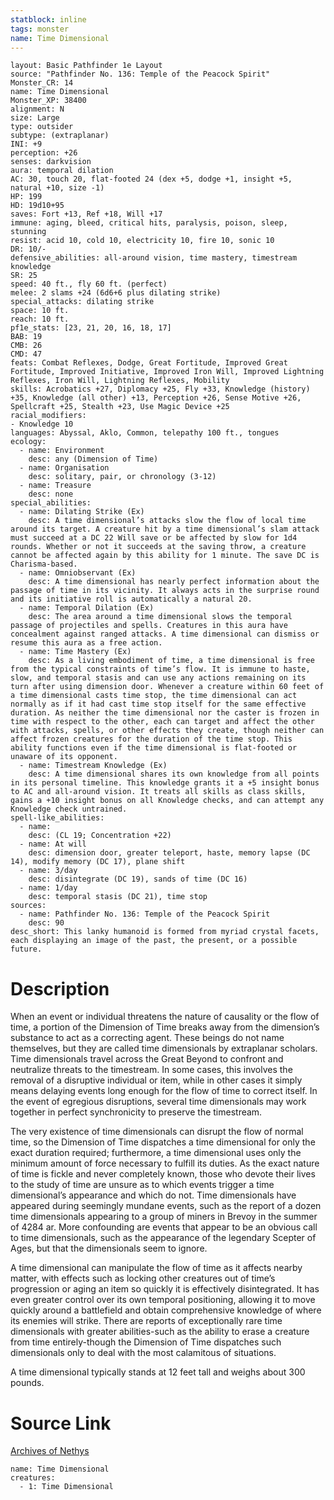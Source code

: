 ```yaml
---
statblock: inline
tags: monster
name: Time Dimensional
---
```

```statblock
layout: Basic Pathfinder 1e Layout
source: "Pathfinder No. 136: Temple of the Peacock Spirit"
Monster_CR: 14
name: Time Dimensional
Monster_XP: 38400
alignment: N
size: Large
type: outsider
subtype: (extraplanar)
INI: +9
perception: +26
senses: darkvision
aura: temporal dilation
AC: 30, touch 20, flat-footed 24 (dex +5, dodge +1, insight +5, natural +10, size -1)
HP: 199
HD: 19d10+95
saves: Fort +13, Ref +18, Will +17
immune: aging, bleed, critical hits, paralysis, poison, sleep, stunning
resist: acid 10, cold 10, electricity 10, fire 10, sonic 10
DR: 10/-
defensive_abilities: all-around vision, time mastery, timestream knowledge
SR: 25
speed: 40 ft., fly 60 ft. (perfect)
melee: 2 slams +24 (6d6+6 plus dilating strike)
special_attacks: dilating strike
space: 10 ft.
reach: 10 ft.
pf1e_stats: [23, 21, 20, 16, 18, 17]
BAB: 19
CMB: 26
CMD: 47
feats: Combat Reflexes, Dodge, Great Fortitude, Improved Great Fortitude, Improved Initiative, Improved Iron Will, Improved Lightning Reflexes, Iron Will, Lightning Reflexes, Mobility
skills: Acrobatics +27, Diplomacy +25, Fly +33, Knowledge (history) +35, Knowledge (all other) +13, Perception +26, Sense Motive +26, Spellcraft +25, Stealth +23, Use Magic Device +25
racial_modifiers:
- Knowledge 10
languages: Abyssal, Aklo, Common, telepathy 100 ft., tongues
ecology:
  - name: Environment
    desc: any (Dimension of Time)
  - name: Organisation
    desc: solitary, pair, or chronology (3-12)
  - name: Treasure
    desc: none
special_abilities:
  - name: Dilating Strike (Ex)
    desc: A time dimensional’s attacks slow the flow of local time around its target. A creature hit by a time dimensional’s slam attack must succeed at a DC 22 Will save or be affected by slow for 1d4 rounds. Whether or not it succeeds at the saving throw, a creature cannot be affected again by this ability for 1 minute. The save DC is Charisma-based.
  - name: Omniobservant (Ex)
    desc: A time dimensional has nearly perfect information about the passage of time in its vicinity. It always acts in the surprise round and its initiative roll is automatically a natural 20.
  - name: Temporal Dilation (Ex)
    desc: The area around a time dimensional slows the temporal passage of projectiles and spells. Creatures in this aura have concealment against ranged attacks. A time dimensional can dismiss or resume this aura as a free action.
  - name: Time Mastery (Ex)
    desc: As a living embodiment of time, a time dimensional is free from the typical constraints of time’s flow. It is immune to haste, slow, and temporal stasis and can use any actions remaining on its turn after using dimension door. Whenever a creature within 60 feet of a time dimensional casts time stop, the time dimensional can act normally as if it had cast time stop itself for the same effective duration. As neither the time dimensional nor the caster is frozen in time with respect to the other, each can target and affect the other with attacks, spells, or other effects they create, though neither can affect frozen creatures for the duration of the time stop. This ability functions even if the time dimensional is flat-footed or unaware of its opponent.
  - name: Timestream Knowledge (Ex)
    desc: A time dimensional shares its own knowledge from all points in its personal timeline. This knowledge grants it a +5 insight bonus to AC and all-around vision. It treats all skills as class skills, gains a +10 insight bonus on all Knowledge checks, and can attempt any Knowledge check untrained.
spell-like_abilities:
  - name:
    desc: (CL 19; Concentration +22)
  - name: At will
    desc: dimension door, greater teleport, haste, memory lapse (DC 14), modify memory (DC 17), plane shift
  - name: 3/day
    desc: disintegrate (DC 19), sands of time (DC 16)
  - name: 1/day
    desc: temporal stasis (DC 21), time stop
sources:
  - name: Pathfinder No. 136: Temple of the Peacock Spirit
    desc: 90
desc_short: This lanky humanoid is formed from myriad crystal facets, each displaying an image of the past, the present, or a possible future.
```
# Description
When an event or individual threatens the nature of causality or the flow of time, a portion of the Dimension of Time breaks away from the dimension’s substance to act as a correcting agent. These beings do not name themselves, but they are called time dimensionals by extraplanar scholars. Time dimensionals travel across the Great Beyond to confront and neutralize threats to the timestream. In some cases, this involves the removal of a disruptive individual or item, while in other cases it simply means delaying events long enough for the flow of time to correct itself. In the event of egregious disruptions, several time dimensionals may work together in perfect synchronicity to preserve the timestream.

 The very existence of time dimensionals can disrupt the flow of normal time, so the Dimension of Time dispatches a time dimensional for only the exact duration required; furthermore, a time dimensional uses only the minimum amount of force necessary to fulfill its duties. As the exact nature of time is fickle and never completely known, those who devote their lives to the study of time are unsure as to which events trigger a time dimensional’s appearance and which do not. Time dimensionals have appeared during seemingly mundane events, such as the report of a dozen time dimensionals appearing to a group of miners in Brevoy in the summer of 4284 ar. More confounding are events that appear to be an obvious call to time dimensionals, such as the appearance of the legendary Scepter of Ages, but that the dimensionals seem to ignore.

 A time dimensional can manipulate the flow of time as it affects nearby matter, with effects such as locking other creatures out of time’s progression or aging an item so quickly it is effectively disintegrated. It has even greater control over its own temporal positioning, allowing it to move quickly around a battlefield and obtain comprehensive knowledge of where its enemies will strike. There are reports of exceptionally rare time dimensionals with greater abilities-such as the ability to erase a creature from time entirely-though the Dimension of Time dispatches such dimensionals only to deal with the most calamitous of situations.

 A time dimensional typically stands at 12 feet tall and weighs about 300 pounds.
# Source Link
[Archives of Nethys](https://aonprd.com/MonsterDisplay.aspx?ItemName=Time%20Dimensional)
```encounter-table
name: Time Dimensional
creatures:
  - 1: Time Dimensional
```
